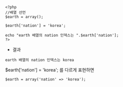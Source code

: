 ```
<?php
//배열 선언
$earth = array();

$earth['nation'] = 'korea';

echo "earth 배열의 nation 인덱스는 ".$earth['nation'];
?>
```
- 결과
```
earth 배열의 nation 인덱스는 korea
```

$earth['nation'] = 'korea'; 를 다르게 표현하면
```
$earth = array('nation' => 'korea');
```
